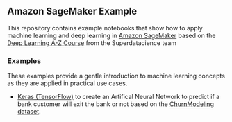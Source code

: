 ## Amazon SageMaker Example

This repository contains example notebooks that show how to apply machine learning and deep learning in [Amazon SageMaker](https://aws.amazon.com/sagemaker/) based on the [Deep Learning A-Z Course](https://www.superdatascience.com/courses/deep-learning-az) from the Superdatacience team

### Examples

These examples provide a gentle introduction to machine learning concepts as they are applied in practical use cases.

* [Keras (TensorFlow)](https://github.com/samgavinio/sagemaker-deep-learning-ann/tree/master/ann) to create an Artifical Neural Network to predict if a bank customer will exit the bank or not based on the [ChurnModeling dataset](https://www.kaggle.com/aakash50897/churn-modellingcsv#Churn_Modelling.csv).
